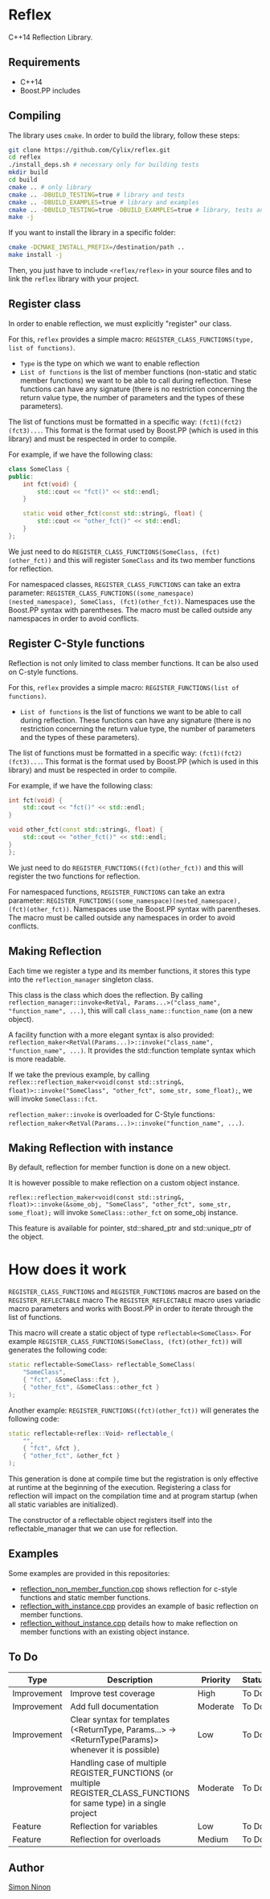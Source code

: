 # Reflex
C++14 Reflection Library.

## Requirements
* C++14
* Boost.PP includes

## Compiling
The library uses `cmake`. In order to build the library, follow these steps:

```bash
git clone https://github.com/Cylix/reflex.git
cd reflex
./install_deps.sh # necessary only for building tests
mkdir build
cd build
cmake .. # only library
cmake .. -DBUILD_TESTING=true # library and tests
cmake .. -DBUILD_EXAMPLES=true # library and examples
cmake .. -DBUILD_TESTING=true -DBUILD_EXAMPLES=true # library, tests and examples
make -j
```

If you want to install the library in a specific folder:

```bash
cmake -DCMAKE_INSTALL_PREFIX=/destination/path ..
make install -j
```

Then, you just have to include `<reflex/reflex>` in your source files and to link the `reflex` library with your project.

## Register class
In order to enable reflection, we must explicitly "register" our class.

For this, `reflex` provides a simple macro: `REGISTER_CLASS_FUNCTIONS(type, list of functions)`.
* `Type` is the type on which we want to enable reflection
* `List of functions` is the list of member functions (non-static and static member functions) we want to be able to call during reflection. These functions can have any signature (there is no restriction concerning the return value type, the number of parameters and the types of these parameters).

The list of functions must be formatted in a specific way: `(fct1)(fct2)(fct3)...`.
This format is the format used by Boost.PP (which is used in this library) and must be respected in order to compile.

For example, if we have the following class:

```cpp
class SomeClass {
public:
    int fct(void) {
        std::cout << "fct()" << std::endl;
    }

    static void other_fct(const std::string&, float) {
        std::cout << "other_fct()" << std::endl;
    }
};
```

We just need to do `REGISTER_CLASS_FUNCTIONS(SomeClass, (fct)(other_fct))` and this will register `SomeClass` and its two member functions for reflection.

For namespaced classes, `REGISTER_CLASS_FUNCTIONS` can take an extra parameter: `REGISTER_CLASS_FUNCTIONS((some_namespace)(nested_namespace), SomeClass, (fct)(other_fct))`.
Namespaces use the Boost.PP syntax with parentheses.
The macro must be called outside any namespaces in order to avoid conflicts.

## Register C-Style functions
Reflection is not only limited to class member functions. It can be also used on C-style functions.

For this, `reflex` provides a simple macro: `REGISTER_FUNCTIONS(list of functions)`.
* `List of functions` is the list of functions we want to be able to call during reflection. These functions can have any signature (there is no restriction concerning the return value type, the number of parameters and the types of these parameters).

The list of functions must be formatted in a specific way: `(fct1)(fct2)(fct3)...`.
This format is the format used by Boost.PP (which is used in this library) and must be respected in order to compile.

For example, if we have the following class:

```cpp
int fct(void) {
    std::cout << "fct()" << std::endl;
}

void other_fct(const std::string&, float) {
    std::cout << "other_fct()" << std::endl;
}
};
```

We just need to do `REGISTER_FUNCTIONS((fct)(other_fct))` and this will register the two functions for reflection.

For namespaced functions, `REGISTER_FUNCTIONS` can take an extra parameter: `REGISTER_FUNCTIONS((some_namespace)(nested_namespace), (fct)(other_fct))`.
Namespaces use the Boost.PP syntax with parentheses.
The macro must be called outside any namespaces in order to avoid conflicts.

## Making Reflection
Each time we register a type and its member functions, it stores this type into the `reflection_manager` singleton class.

This class is the class which does the reflection. By calling `reflection_manager::invoke<RetVal, Params...>("class_name", "function_name", ...)`, this will call `class_name::function_name` (on a new object).

A facility function with a more elegant syntax is also provided: `reflection_maker<RetVal(Params...)>::invoke("class_name", "function_name", ...)`. It provides the std::function template syntax which is more readable.

If we take the previous example, by calling `reflex::reflection_maker<void(const std::string&, float)>::invoke("SomeClass", "other_fct", some_str, some_float);`, we will invoke `SomeClass::fct`.

`reflection_maker::invoke` is overloaded for C-Style functions: `reflection_maker<RetVal(Params...)>::invoke("function_name", ...)`.

## Making Reflection with instance
By default, reflection for member function is done on a new object.

It is however possible to make reflection on a custom object instance.

`reflex::reflection_maker<void(const std::string&, float)>::invoke(&some_obj, "SomeClass", "other_fct", some_str, some_float);` will invoke `SomeClass::other_fct` on some_obj instance.

This feature is available for pointer, std::shared_ptr and std::unique_ptr of the object.

# How does it work
`REGISTER_CLASS_FUNCTIONS` and `REGISTER_FUNCTIONS` macros are based on the `REGISTER_REFLECTABLE` macro
The `REGISTER_REFLECTABLE` macro uses variadic macro parameters and works with Boost.PP in order to iterate through the list of functions.

This macro will create a static object of type `reflectable<SomeClass>`.
For example `REGISTER_CLASS_FUNCTIONS(SomeClass, (fct)(other_fct))` will generates the following code:

```cpp
static reflectable<SomeClass> reflectable_SomeClass(
    "SomeClass",
    { "fct", &SomeClass::fct },
    { "other_fct", &SomeClass::other_fct }
);
```

Another example: `REGISTER_FUNCTIONS((fct)(other_fct))` will generates the following code:

```cpp
static reflectable<reflex::Void> reflectable_(
    "",
    { "fct", &fct },
    { "other_fct", &other_fct }
);
```


This generation is done at compile time but the registration is only effective at runtime at the beginning of the execution. Registering a class for reflection will impact on the compilation time and at program startup (when all static variables are initialized).

The constructor of a reflectable object registers itself into the reflectable_manager that we can use for reflection.

## Examples
Some examples are provided in this repositories:
* [reflection_non_member_function.cpp](examples/reflection_non_member_function.cpp) shows reflection for c-style functions and static member functions.
* [reflection_with_instance.cpp](examples/reflection_with_instance.cpp) provides an example of basic reflection on member functions.
* [reflection_without_instance.cpp](examples/reflection_without_instance.cpp) details how to make reflection on member functions with an existing object instance.

## To Do
| Type | Description | Priority | Status |
|------|-------------|----------|--------|
| Improvement | Improve test coverage | High | To Do |
| Improvement | Add full documentation | Moderate | To Do |
| Improvement | Clear syntax for templates (<ReturnType, Params...> -> <ReturnType(Params)> whenever it is possible) | Low | To Do |
| Improvement | Handling case of multiple REGISTER_FUNCTIONS (or multiple REGISTER_CLASS_FUNCTIONS for same type) in a single project | Moderate | To Do |
| Feature | Reflection for variables | Low | To Do |
| Feature | Reflection for overloads | Medium | To Do |

## Author
[Simon Ninon](http://simon-ninon.fr)
